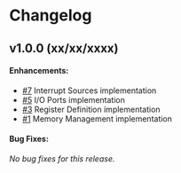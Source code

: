 # Changelog

## v1.0.0 (xx/xx/xxxx)
#### Enhancements:
- [#7](https://github.com/enginious-dev/ANTiPoDE/issues/7) Interrupt Sources implementation
- [#5](https://github.com/enginious-dev/ANTiPoDE/issues/5) I/O Ports implementation
- [#3](https://github.com/enginious-dev/ANTiPoDE/issues/3) Register Definition implementation
- [#1](https://github.com/enginious-dev/ANTiPoDE/issues/1) Memory Management implementation
#### Bug Fixes:

*No bug fixes for this release.*